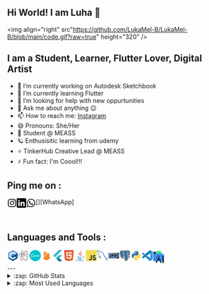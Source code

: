 ## Hi World! I am Luha 🙌
<img align="right" src"https://github.com/LukaMel-B/LukaMel-B/blob/main/code.gif?raw=true" height="320" />

## I am a Student, Learner, Flutter Lover, Digital Artist

- 🔭 I’m currently working on Autodesk Sketchbook
- 🌱 I’m currently learning Flutter
- 🤔 I’m looking for help with new oppurtunities
- 💬 Ask me about anything 😉
- 📫 How to reach me: [Instagram](https://www.instagram.com/__.the_lethal_soul.__/)
- 😄 Pronouns: She/Her
- 🏫 Student @ MEASS
- 🪐 Enthusisitic learning from udemy
- ⭐ TinkerHub Creative Lead @ MEASS
- ⚡ Fun fact: I'm Coool!!!


## Ping me on :

[<img align="left" width="22px"  src="https://github.com/LukaMel-B/LukaMel-B/blob/main/Instagram.png?raw=true" />][Instagram]
[<img align="left" width="22px"  src="https://github.com/LukaMel-B/LukaMel-B/blob/main/Linkedin.png?raw=true" />][LinkedIn]
[<img align="left" width="22px"  src="https://github.com/LukaMel-B/LukaMel-B/blob/main/Whatsapp.png?raw=true" />][WhatsApp]

<br />

## Languages and Tools :

<!-- Enthusiast:Start -->
<img align="left" width="26px"  src="https://raw.githubusercontent.com/devicons/devicon/master/icons/c/c-original.svg" />
<img align="left" width="26px"  src="https://raw.githubusercontent.com/devicons/devicon/master/icons/atom/atom-original.svg" />
<img align="left" width="26px"  src="https://raw.githubusercontent.com/devicons/devicon/master/icons/canva/canva-original.svg" />
<img align="left" width="26px"  src="https://raw.githubusercontent.com/devicons/devicon/master/icons/firebase/firebase-plain.svg" />
<img align="left" width="26px"  src="https://raw.githubusercontent.com/devicons/devicon/master/icons/flutter/flutter-original.svg" />
<img align="left" width="26px"  src="https://raw.githubusercontent.com/devicons/devicon/master/icons/html5/html5-original.svg" />
<img align="left" width="26px"  src="https://raw.githubusercontent.com/devicons/devicon/master/icons/java/java-original.svg" />
<img align="left" width="26px"  src="https://raw.githubusercontent.com/devicons/devicon/master/icons/javascript/javascript-original.svg" />
<img align="left" width="26px"  src="https://raw.githubusercontent.com/devicons/devicon/master/icons/mysql/mysql-original.svg" />
<img align="left" width="26px"  src="https://raw.githubusercontent.com/devicons/devicon/master/icons/php/php-original.svg" />
<img align="left" width="26px"  src="https://raw.githubusercontent.com/devicons/devicon/master/icons/postgresql/postgresql-original.svg" />
<img align="left" width="26px"  src="https://raw.githubusercontent.com/devicons/devicon/master/icons/python/python-original.svg" />
<img align="left" width="26px"  src="https://raw.githubusercontent.com/devicons/devicon/master/icons/vscode/vscode-original.svg" />
<img align="left" width="26px"  src="https://github.com/LukaMel-B/LukaMel-B/blob/main/Android.png?raw=true" />
<!-- Enthusiast:Start -->

<br />
<br />
---

<details>
  <summary>:zap: GitHub Stats</summary>

  <img align="left" alt="LukaMel-B's GitHub Stats" src="https://github-readme-stats.vercel.app/api?username=LukaMel-B&show_icons=true&hide_border=true" />

</details>

<details>
  <summary>:zap: Most Used Languages</summary>

<img align="left" alt="Anna's GitHub Top Languages" src="https://github-readme-stats.vercel.app/api/top-langs/?username=LukaMel-B" />

</details>

[LinkedIn]: https://www.linkedin.com/in/luha-saniyya-3928641a9/
[instagram]: https://www.instagram.com/__.the_lethal_soul.__/
